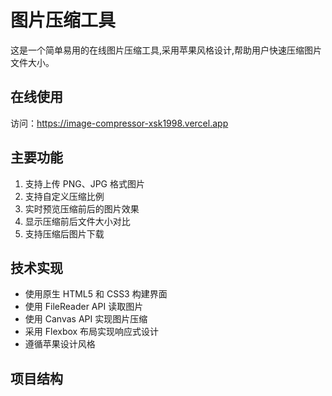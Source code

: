 # 图片压缩工具

这是一个简单易用的在线图片压缩工具,采用苹果风格设计,帮助用户快速压缩图片文件大小。

## 在线使用
访问：https://image-compressor-xsk1998.vercel.app

## 主要功能

1. 支持上传 PNG、JPG 格式图片
2. 支持自定义压缩比例
3. 实时预览压缩前后的图片效果
4. 显示压缩前后文件大小对比
5. 支持压缩后图片下载

## 技术实现
- 使用原生 HTML5 和 CSS3 构建界面
- 使用 FileReader API 读取图片
- 使用 Canvas API 实现图片压缩
- 采用 Flexbox 布局实现响应式设计
- 遵循苹果设计风格

## 项目结构 